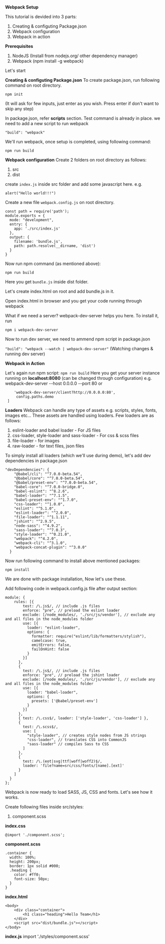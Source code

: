 **Webpack Setup**

This tutorial is devided into 3 parts:
1. Creating & configuting Package.json 
2. Webpack configuration
3. Webpack in action

**Prerequisites**
1. NodeJS (Install from nodejs.org/ other dependency manager)
2. Webpack (npm install -g webpack)

Let's start

**Creating & configuting Package.json**
To create package.json, run following command on root directory.

```npm init```

(It will ask for few inputs, just enter as you wish. Press enter if don't want to skip any step)

In package.json, refer **scripts** section. Test command is already in place. we need to add a new script to run webpack

```"build": "webpack"```

We'll run webpack, once setup is completed, using following command:

```npm run build```

**Webpack configuration**
Create 2 folders on root directory as follows:
1. src
2. dist

create `index.js` inside src folder and add some javascript here. e.g.

```alert("Hello world!!!")```

Create a new file ```webpack.config.js``` on root directory.

```
const path = require('path');
module.exports = {
  mode: "development",
  entry: {
    app: './src/index.js'
  },
  output: {
    filename: 'bundle.js',
    path: path.resolve(__dirname, 'dist')
  }
}
```

Now run npm command (as mentioned above):

```npm run build```

Here you get `bundle.js` inside dist folder.

Let's create index.html on root and add bundle.js in it.

Open index.html in browser and you get your code running through webpack

What if we need a server? webpack-dev-server helps you here. To install it, run

```npm i webpack-dev-server```

Now to run dev server, we need to ammend npm script in package.json

```"build": "webpack --watch | webpack-dev-server"```  (Watching changes & running dev server)

**Webpack in Action**

Let's again run npm script: ```npm run build``` Here you get your server instance running on **localhost:8080** (can be changed through configuration)
e.g. 
webpack-dev-server --host 0.0.0.0 --port 80
or
```entry: [
    'webpack-dev-server/client?http://0.0.0.0:80',
     config.paths.demo
 ]
 ```

**Loaders**
Webpack can handle any type of assets e.g. scripts, styles, fonts, images etc... These assets are handled using loaders. Few loaders are as follows:
1. eslint-loader and babel loader - For JS files
2. css-loader, style-loader and sass-loader - For css & scss files
3. file-loader - for images
4. raw-loader - for text files, json files

To simply install all loaders (which we'll use during demo), let's add dev dependencies in package.json

```
"devDependencies": {
    "@babel/cli": "^7.0.0-beta.54",
    "@babel/core": "^7.0.0-beta.54",
    "@babel/preset-env": "^7.0.0-beta.54",
    "babel-core": "^7.0.0-bridge.0",
    "babel-eslint": "^8.2.6",
    "babel-loader": "^7.1.5",
    "babel-preset-env": "^1.7.0",
    "css-loader": "^1.0.0",
    "eslint": "^5.1.0",
    "eslint-loader": "^2.0.0",
    "file-loader": "^1.1.11",
    "jshint": "^2.9.5",
    "node-sass": "^4.9.2",
    "sass-loader": "^7.0.3",
    "style-loader": "^0.21.0",
    "webpack": "^4.2.0",
    "webpack-cli": "^3.1.0",
    "webpack-concat-plugin": "^3.0.0"
  }
  ```

Now run following command to install above mentioned packages:

```npm install```

We are done with package installation, Now let's use these.

Add following code in webpack.config.js file after output section:

```
module: {
    rules: [{
        test: /\.js$/, // include .js files
        enforce: "pre", // preload the eslint loader
        exclude: [/node_modules/, './src/js/vendor'], // exclude any and all files in the node_modules folder
        use: [{
          loader: "eslint-loader",
          options: {
            formatter: require("eslint/lib/formatters/stylish"),
            camelcase: true,
            emitErrors: false,
            failOnHint: false
          }
        }]
      },
      {
        test: /\.js$/, // include .js files
        enforce: "pre", // preload the jshint loader
        exclude: [/node_modules/, './src/js/vendor'], // exclude any and all files in the node_modules folder
        use: [{
          loader: "babel-loader",
          options: {
            presets: ['@babel/preset-env']
          }
        }]
      },
      { test: /\.css$/, loader: ['style-loader', 'css-loader'] },
      {
        test: /\.scss$/,
        use: [
          "style-loader", // creates style nodes from JS strings
          "css-loader", // translates CSS into CommonJS
          "sass-loader" // compiles Sass to CSS
        ]
      },
      {
        test: /\.(eot|svg|ttf|woff|woff2)$/,
        loader: 'file?name=src/css/fonts/[name].[ext]'
      }
    ]
  }
};
```

Webpack is now ready to load SASS, JS, CSS and fonts. Let's see how it works.

Create following files inside src/styles:
1. component.scss 

**index.css**

```@import './component.scss';```

**component.scss**

```
.container {
  width: 100%;
  height: 200px;
  border: 1px solid #000;
  .heading {
    color: #ff0;
    font-size: 50px;
  }
}
```

**index.html**
```
<body>
    <div class="container">
        <h1 class="heading">Hello Team</h1>
    </div>
    <script src="dist/bundle.js"></script>
</body>
```

**index.js**
import './styles/component.scss'
